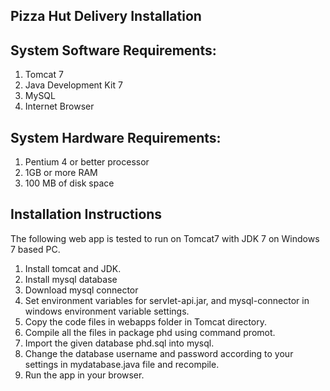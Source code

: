 ## Pizza Hut Delivery Installation

## System Software Requirements:

1. Tomcat 7
2. Java Development Kit 7
3. MySQL
4. Internet Browser

## System Hardware Requirements:

1. Pentium 4 or better processor
2. 1GB or more RAM
3. 100 MB of disk space

## Installation Instructions

The following web app is tested to run on Tomcat7 with JDK 7 on Windows 7 based PC.
1. Install tomcat and JDK.
2. Install mysql database
3. Download mysql connector
4. Set environment variables for servlet-api.jar, and mysql-connector in windows environment variable settings.
5. Copy the code files in webapps folder in Tomcat directory.
6. Compile all the files in package phd using command promot.
7. Import the given database phd.sql into mysql.
8. Change the database username and password according to your settings in mydatabase.java file and recompile.
9. Run the app in your browser.



